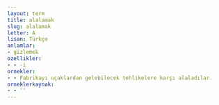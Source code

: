 ```yaml
---
layout: term
title: alalamak
slug: alalamak
letter: A
lisan: Türkçe
anlamlar:
- gizlemek
ozellikler:
- - -i
ornekler:
- - Fabrikayı uçaklardan gelebilecek tehlikelere karşı alaladılar.
orneklerkaynak:
- - ''
---
```

